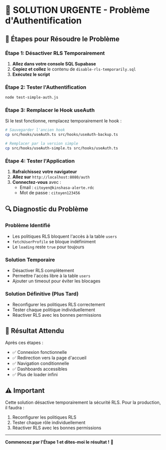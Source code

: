 # 🚨 SOLUTION URGENTE - Problème d'Authentification

## 🔧 **Étapes pour Résoudre le Problème**

### **Étape 1: Désactiver RLS Temporairement**

1. **Allez dans votre console SQL Supabase**
2. **Copiez et collez** le contenu de `disable-rls-temporarily.sql`
3. **Exécutez le script**

### **Étape 2: Tester l'Authentification**

```bash
node test-simple-auth.js
```

### **Étape 3: Remplacer le Hook useAuth**

Si le test fonctionne, remplacez temporairement le hook :

```bash
# Sauvegarder l'ancien hook
cp src/hooks/useAuth.ts src/hooks/useAuth-backup.ts

# Remplacer par la version simple
cp src/hooks/useAuth-simple.ts src/hooks/useAuth.ts
```

### **Étape 4: Tester l'Application**

1. **Rafraîchissez votre navigateur**
2. **Allez sur** `http://localhost:8080/auth`
3. **Connectez-vous** avec :
   - Email : `citoyen@kinshasa-alerte.rdc`
   - Mot de passe : `citoyen123456`

## 🔍 **Diagnostic du Problème**

### **Problème Identifié**
- Les politiques RLS bloquent l'accès à la table `users`
- `fetchUserProfile` se bloque indéfiniment
- Le `loading` reste `true` pour toujours

### **Solution Temporaire**
- Désactiver RLS complètement
- Permettre l'accès libre à la table `users`
- Ajouter un timeout pour éviter les blocages

### **Solution Définitive (Plus Tard)**
- Reconfigurer les politiques RLS correctement
- Tester chaque politique individuellement
- Réactiver RLS avec les bonnes permissions

## 🎯 **Résultat Attendu**

Après ces étapes :
- ✅ Connexion fonctionnelle
- ✅ Redirection vers la page d'accueil
- ✅ Navigation conditionnelle
- ✅ Dashboards accessibles
- ✅ Plus de loader infini

## ⚠️ **Important**

Cette solution désactive temporairement la sécurité RLS. Pour la production, il faudra :
1. Reconfigurer les politiques RLS
2. Tester chaque rôle individuellement
3. Réactiver RLS avec les bonnes permissions

---

**Commencez par l'Étape 1 et dites-moi le résultat !** 🚀 